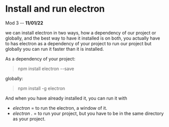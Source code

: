 # Install and run electron

Mod 3 -- **11/01/22**

we can install electron in two ways, how a dependency of our project or globally, and the best way to have it installed is on both, you actually have to has electron as a dependency of your project to run our project but globally you can run it faster than it is installed.

As a dependency of your project:
> npm install electron --save

globally:
> npm install -g electron

And when you have already installed it, you can run it with

* *electron* = to run the electron, a window of it.
* *electron .* =  to run your project, but you have to be in the same directory as your project.
